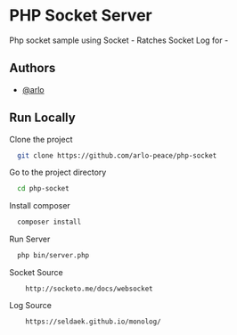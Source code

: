 
# PHP Socket Server

Php socket sample using 
Socket - Ratches Socket
Log for - 


## Authors

- [@arlo](https://www.github.com/arlo-peace)


## Run Locally

Clone the project

```bash
  git clone https://github.com/arlo-peace/php-socket
```

Go to the project directory

```bash
  cd php-socket
```

Install composer

```bash
  composer install
```

Run Server
```bash
  php bin/server.php
```

Socket Source

```
    http://socketo.me/docs/websocket
```

Log Source

```
    https://seldaek.github.io/monolog/
```
